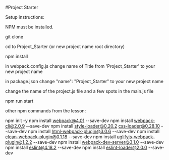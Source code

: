 #Project Starter

Setup instructions:

NPM must be installed.

git clone

cd to Project_Starter (or new project name root directory)

npm install

in webpack.config.js change name of Title from 'Project_Starter' to your new project name

in package.json change "name": "Project_Starter" to your new project name

change the name of the project.js file and a few spots in the main.js file

npm run start

other npm commands from the lesson:

npm init -y
npm install webpack@4.01 --save-dev
npm install webpack-cli@2.0.9 --save-dev
npm install style-loader@0.20.2 css-loader@0.28.10 --save-dev
npm install html-webpack-plugin@3.0.6 --save-dev
npm install clean-webpack-plugin@0.1.18 --save-dev
npm install uglifyjs-webpack-plugin@1.2.2 --save-dev
npm install webpack-dev-server@3.1.0 --save-dev
npm install eslint@4.18.2 --save-dev
npm install eslint-loader@2.0.0 --save-dev
